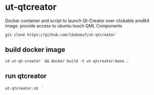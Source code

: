 # ut-qtcreator

Docker container and script to launch Qt-Creator over clickable amd64 image.
provide access to ubuntu touch QML Components 

`git clone https://github.com/lduboeuf/ut-qtcreator`

## build docker image
`cd ut-qt-creator  && docker build -t ut-qtcreator:base .`

## run qtcreator
`ut-qtcreator.sh `
`

